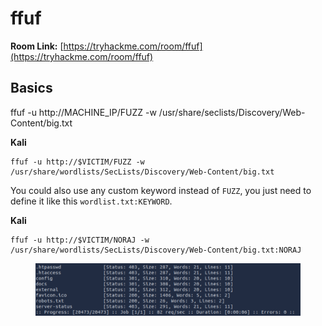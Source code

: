 # ffuf

**Room Link:** [https://tryhackme.com/room/ffuf](https://tryhackme.com/room/ffuf)



## Basics

ffuf -u http://MACHINE\_IP/FUZZ -w /usr/share/seclists/Discovery/Web-Content/big.txt

**Kali**

```
ffuf -u http://$VICTIM/FUZZ -w /usr/share/wordlists/SecLists/Discovery/Web-Content/big.txt 
```

You could also use any custom keyword instead of `FUZZ`, you just need to define it like this `wordlist.txt:KEYWORD`.

**Kali**

```
ffuf -u http://$VICTIM/NORAJ -w /usr/share/wordlists/SecLists/Discovery/Web-Content/big.txt:NORAJ
```

<figure><img src="../../.gitbook/assets/image (812).png" alt=""><figcaption></figcaption></figure>



